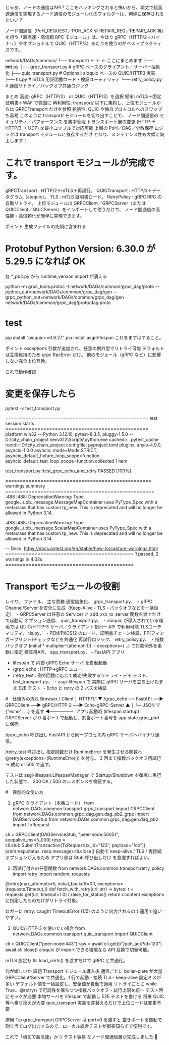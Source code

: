 じゃあ、ノードの通信はAPI？ここをハッキングされると怖いから、頑丈で超高速通信を実現するノード通信のモジュール化のフォルダーは、何処に保存されるといい？

ノード間通信（PoH_REQUEST／POH_ACK や REPAIR_REQ／REPAIR_ACK 等）を担う「超高速・高信頼 RPC モジュール」は、やはり gRPC（HTTP/2＋バイナリ）やオプショナルで QUIC（HTTP/3）あたりを使うのがベストプラクティスです。

network/DAGs/common/
└── transport/               ← ← ← ここにまとめます
    ├── __init__.py
    ├── grpc_transport.py    # gRPC ベースのクライアント／サーバー抽象化
    ├── quic_transport.py    # Optional: aioquic ベースの QUIC/HTTP3 実装
    ├── tls.py               # mTLS 用証明書ロード・検証ユーティリティ
    └── retry_policy.py      # 通信リトライ／バックオフ共通ロジック

まとめ
高速: gRPC（HTTP/2） or QUIC（HTTP/3）を選択
堅牢: mTLS＋固定証明書＋WAF で強固に
再利用性: transport/ 以下に集約し、上位モジュールからは GRPCTransport だけを参照
拡張性: QUIC や独自プロトコルへのスワップも容易
このように transport/ モジュールを切り出すことで、
ノード間通信の セキュリティ／パフォーマンス を集中管理
トランスポート層の変更 (HTTP → HTTP/3 → UDP) を最小コップルで対応可能
上層の PoH／DAG／分散保存 ロジックは transport モジュールに依存するだけ
となり、メンテナンス性も大幅に向上します！


# これで transport モジュールが完成です。
gRPCTransport : HTTP/2＋mTLS＋再試行。
QUICTransport : HTTP/3＋データグラム（aioquic）。
TLS : mTLS 証明書ロード。
RetryPolicy : gRPC RPC の自動リトライ。
上位モジュールは GRPCClient／GRPCServer（または QUICClient／QUICServer）をインポートして使うだけで、
ノード間通信の高性能・高信頼化が簡単に実現できます。


ポイント
生成ファイルの先頭に含まれる
# Protobuf Python Version: 6.30.0 が 5.29.5 になれば OK
各 *_pb2.py から runtime_version import が消える

python -m grpc_tools.protoc -I network/DAGs/common/grpc_dag/proto --python_out=network/DAGs/common/grpc_dag/gen --grpc_python_out=network/DAGs/common/grpc_dag/gen network/DAGs/common/grpc_dag/proto/dag.proto


# test
pip install "aioquic>=0.9.27"
pip install asgi-lifespan
これをまずはすること。

ポイント
exceptions 引数が追加され、任意の例外型でリトライ可能
デフォルトは互換維持のため grpc.RpcError だけ。
他のモジュール（gRPC など）に影響しない完全上位互換。

これで動作確認
# 変更を保存したら
pytest -v test_transport.py

================================================= test session starts =================================================
platform win32 -- Python 3.12.10, pytest-8.3.5, pluggy-1.5.0 -- D:\city_chain_project\.venv312\Scripts\python.exe
cachedir: .pytest_cache
rootdir: D:\city_chain_project
configfile: pyproject.toml
plugins: anyio-4.9.0, asyncio-1.0.0
asyncio: mode=Mode.STRICT, asyncio_default_fixture_loop_scope=function, asyncio_default_test_loop_scope=function
collected 1 item

test_transport.py::test_grpc_echo_and_retry PASSED                                                               [100%]

================================================== warnings summary ===================================================
<frozen importlib._bootstrap>:488
  <frozen importlib._bootstrap>:488: DeprecationWarning: Type google._upb._message.MessageMapContainer uses PyType_Spec with a metaclass that has custom tp_new. This is deprecated and will no longer be allowed in Python 3.14.

<frozen importlib._bootstrap>:488
  <frozen importlib._bootstrap>:488: DeprecationWarning: Type google._upb._message.ScalarMapContainer uses PyType_Spec with a metaclass that has custom tp_new. This is deprecated and will no longer be allowed in Python 3.14.

-- Docs: https://docs.pytest.org/en/stable/how-to/capture-warnings.html
============================================ 1 passed, 2 warnings in 4.02s ============================================


# Transport モジュールの役割
レイヤ、	ファイル、	主な責務
通信抽象化、	grpc_transport.py、	・gRPC Channel/Server を安全に生成（Keep-Alive・TLS・バックオフなどを一括設定）
・GRPCServer は任意の Servicer と add_xxx_to_server 関数を渡すだけで起動可
オプション通信、	quic_transport.py、	・aioquic が導入されている環境では QUIC/HTTP-3 サーバ／クライアントを同一 API で利用可能
TLSユーティリティ、	tls.py、	・PEM/PKCS12 のロード、証明書チェーン検証、FP(フィンガープリント)チェックなどを共通化
再試行ロジック、	retry_policy.py、	・指数バックオフ (initial * multiplier^(attempt-1))
・exceptions=(…) で対象例外を柔軟に指定
検証用API、	app_transport.py、	- FastAPI アプリ
- lifespan で 内部 gRPC Echo サーバ を自動起動
- /grpc_echo : HTTP→gRPC エコー
- /retry_test : 例外回数に応じて成功/失敗するリトライ・デモ
テスト、	test_transport.py、	・asgi-lifespan で 実際に gRPC サーバを立ち上げたまま E2E テスト
・Echo と retry の 2 パスを検証

#　仕組みの流れ
Browser / Client
    │ HTTP/1.1
    ▼
/grpc_echo ── FastAPI ──► GRPCClient ──► gRPC/HTTP-2 ──► Echo-gRPC-Server
           ▲                                     │
           └─ JSON で {"echo": …} を返す ◄───────┘
アプリ起動時 (lifespan startup)
GRPCServer が 0 番ポートで起動し、割当ポート番号を
app.state.grpc_port に保存。

/grpc_echo 呼び出し
FastAPI から同一プロセス内 gRPC サーバへバイナリ通信。

/retry_test 呼び出し
指定回数だけ RuntimeError を発生させる関数へ
@retry(exceptions=(RuntimeError,)) を付与。
3 回まで指数バックオフ再試行 → 成功 or 500 で返す。

テストは asgi-lifespan.LifespanManager で
Startup/Shutdown を確実に実行した状態で、
200 OK / 500 のレスポンスを検証する。

#　典型的な使い方
1. gRPC クライアント（本番コード）
from network.DAGs.common.transport.grpc_transport import GRPCClient
from network.DAGs.common.grpc_dag.gen.dag_pb2_grpc import DAGServiceStub
from network.DAGs.common.grpc_dag.gen.dag_pb2 import TxRequest

cli = GRPCClient(DAGServiceStub, "peer-node:50051", keepalive_ms=5_000)
resp = cli.stub.SubmitTransaction(TxRequest(tx_id="123", payload="foo"))
print(resp.status, resp.message)
cli.close()
自動で keep-alive / TLS / 再接続 オプションが入るため
アプリ側は Stub 呼び出しだけ を意識すればよい。

2. 再試行付きの任意関数
from network.DAGs.common.transport.retry_policy import retry
import random, requests

@retry(max_attempts=5, initial_backoff=0.1, exceptions=(requests.Timeout,))
def fetch_with_retry(url: str) -> bytes:
    r = requests.get(url, timeout=1.0)
    r.raise_for_status()
    return r.content
exceptions に指定したものだけがリトライ対象。

ロガーに retry: caught TimeoutError (1/5) のように出力されるので運用で追いやすい。

3. QUIC/HTTP-3 を使いたい場合
from network.DAGs.common.transport.quic_transport import QUICClient

cli = QUICClient("peer-node:443")
raw = await cli.get(b"/poh_ack?id=123")
await cli.close()
aioquic が import できる環境なら API 互換で切替可能。

mTLS 設定も tls.load_certs() を渡すだけで gRPC と共通化。

何が嬉しいか
課題	Transport モジュール導入後
通信ごとに boiler-plate が大量	GRPCClient/Server で共通化。1 行で起動・接続
TLS・keep-alive 設定ミスが多い	デフォルト値を一括設定し、安全値が自動で適用
リトライごとに while True…	@retry() で可読性を保ちつつ指数バックオフ・試行上限を統一
テスト時にモックが必要	本物サーバを lifespan で起動し E2E テストを書ける
将来 QUIC 等へ乗り換えが大変	quic_transport 実装を差替えるだけで上位コードは変更不要

運用 Tip
grpc_transport.GRPCServer は port=0 を渡すと
空きポートを自動で割り当てログ出力するので、ローカル統合テストが衝突知らずで便利です。

これで「頑丈で超高速」かつ テスト容易 なノード間通信層が完成しました 🚀